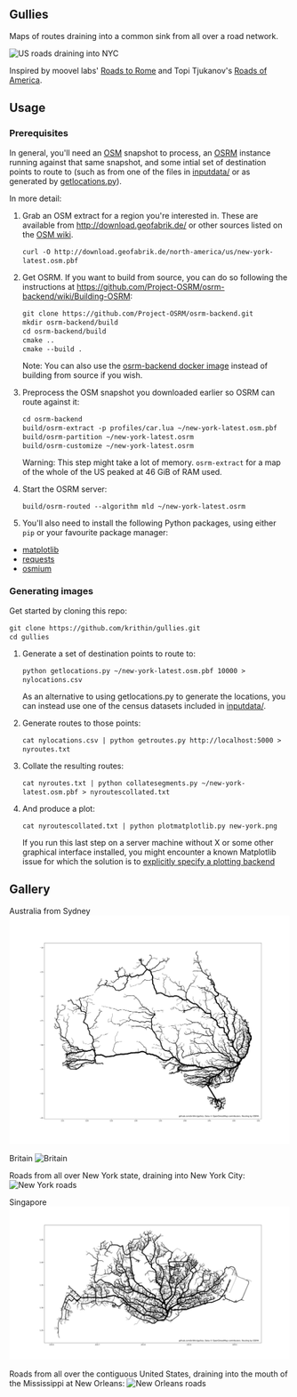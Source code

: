 ## Gullies
Maps of routes draining into a common sink from all over a road network.

![US roads draining into NYC](output/us-contiguouslog.png)

Inspired by moovel labs' [Roads to Rome](https://lab.moovel.com/projects/roads-to-rome) and Topi Tjukanov's [Roads of America](https://tjukanov.org/roadsofamerica/).

## Usage

### Prerequisites
In general, you'll need an [OSM](https://en.wikipedia.org/wiki/OpenStreetMap) snapshot to process, an [OSRM](http://project-osrm.org/) instance running against that same snapshot, and some intial set of destination points to route to (such as from one of the files in [inputdata/](inputdata/) or as generated by [getlocations.py](getlocations.py)).

In more detail:
1. Grab an OSM extract for a region you're interested in. These are available from http://download.geofabrik.de/ or other sources listed on the [OSM wiki](https://wiki.openstreetmap.org/wiki/Planet.osm#Planet.osm_mirrors).
    ```
    curl -O http://download.geofabrik.de/north-america/us/new-york-latest.osm.pbf
    ```

2. Get OSRM. If you want to build from source, you can do so following the instructions at https://github.com/Project-OSRM/osrm-backend/wiki/Building-OSRM:
    ```
    git clone https://github.com/Project-OSRM/osrm-backend.git
    mkdir osrm-backend/build
    cd osrm-backend/build
    cmake ..
    cmake --build .
    ```
    Note: You can also use the [osrm-backend docker image](https://github.com/Project-OSRM/osrm-backend/wiki/Docker-Recipes) instead of building from source if you wish.

3. Preprocess the OSM snapshot you downloaded earlier so OSRM can route against it:
    ```
    cd osrm-backend
    build/osrm-extract -p profiles/car.lua ~/new-york-latest.osm.pbf
    build/osrm-partition ~/new-york-latest.osrm
    build/osrm-customize ~/new-york-latest.osrm
    ```
    Warning: This step might take a lot of memory. `osrm-extract` for a map of the whole of the US peaked at 46 GiB of RAM used.

4. Start the OSRM server:
    ```
    build/osrm-routed --algorithm mld ~/new-york-latest.osrm
    ```

5. You'll also need to install the following Python packages, using either `pip` or your favourite package manager:
* [matplotlib](https://matplotlib.org/users/installing.html)
* [requests](https://github.com/requests/requests)
* [osmium](https://github.com/osmcode/pyosmium)

### Generating images
Get started by cloning this repo:
```
git clone https://github.com/krithin/gullies.git
cd gullies
```

1. Generate a set of destination points to route to:
    ```
    python getlocations.py ~/new-york-latest.osm.pbf 10000 > nylocations.csv
    ```
    As an alternative to using getlocations.py to generate the locations, you can instead use one of the census datasets included in [inputdata/](inputdata/).

2. Generate routes to those points:
    ```
    cat nylocations.csv | python getroutes.py http://localhost:5000 > nyroutes.txt
    ```

3. Collate the resulting routes:
    ```
    cat nyroutes.txt | python collatesegments.py ~/new-york-latest.osm.pbf > nyroutescollated.txt
    ```

4. And produce a plot:
    ```
    cat nyroutescollated.txt | python plotmatplotlib.py new-york.png
    ```
    If you run this last step on a server machine without X or some other graphical interface installed, you might encounter a known Matplotlib issue for which the solution is to [explicitly specify a plotting backend](https://stackoverflow.com/questions/4931376/generating-matplotlib-graphs-without-a-running-x-server#4935945)

## Gallery
Australia from Sydney
![Australia roads](output/australia.png)

Britain
![Britain](output/britain.svg)

Roads from all over New York state, draining into New York City:
![New York roads](output/newyork.png)

Singapore
![Singapore](output/singapore.svg)

Roads from all over the contiguous United States, draining into the mouth of the Mississippi at New Orleans:
![New Orleans roads](output/neworleans.png)
